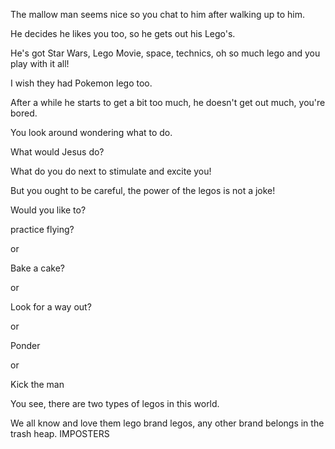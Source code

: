 The mallow man seems nice so you chat to him after walking up to him.

He decides he likes you too, so he gets out his Lego's.

He's got Star Wars, Lego Movie, space, technics, oh so much lego and you play with it all!

I wish they had Pokemon lego too.

After a while he starts to get a bit too much, he doesn't get out much, you're bored.

You look around wondering what to do.

What would Jesus do?

What do you do next to stimulate and excite you!

But you ought to be careful, the power of the legos is not a joke!

Would you like to?

practice flying?

or

Bake a cake?

or

Look for a way out?

or

Ponder

or

Kick the man

You see, there are two types of legos in this world.

We all know and love them lego brand legos, any other brand belongs in the trash heap. IMPOSTERS